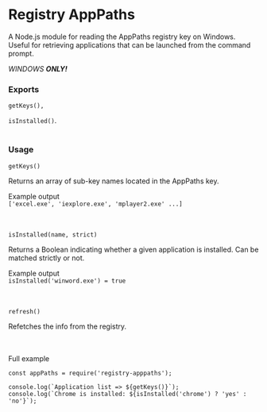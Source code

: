 # Registry AppPaths

A Node.js module for reading the AppPaths registry key on Windows. Useful for retrieving applications that can be launched from the command prompt.

*WINDOWS __ONLY!__*

### Exports

 ```getKeys(),```

 ```isInstalled()```.
<br><br>

### Usage

```getKeys()```

Returns an array of sub-key names located in the AppPaths key.

Example output<br>
```['excel.exe', 'iexplore.exe', 'mplayer2.exe' ...]```

<br><br>
```isInstalled(name, strict)```

Returns a Boolean indicating whether a given application is installed. Can be matched strictly or not.

Example output<br>
```isInstalled('winword.exe') = true```

<br><br>
```refresh()```

Refetches the info from the registry.

<br><br>
Full example<br>
```
const appPaths = require('registry-apppaths');

console.log(`Application list => ${getKeys()}`);
console.log(`Chrome is installed: ${isInstalled('chrome') ? 'yes' : 'no'}`);
```
